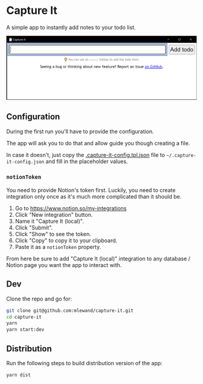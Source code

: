 # Capture It

A simple app to instantly add notes to your todo list.

![Capture It screenshot](assets/screenshot.png)

## Configuration

During the first run you'll have to provide the configuration.

The app will ask you to do that and allow guide you though creating a file.

In case it doesn't, just copy the [.capture-it-config.tpl.json](.capture-it-config.tpl.json) file to `~/.capture-it-config.json` and fill in the placeholder values.

### `notionToken`

You need to provide Notion's token first. Luckily, you need to create integration only once as it's much more complicated than it should be.

1. Go to https://www.notion.so/my-integrations
1. Click "New integration" button.
1. Name it "Capture It (local)".
1. Click "Submit".
1. Click "Show" to see the token.
1. Click "Copy" to copy it to your clipboard.
1. Paste it as a `notionToken` property.

From here be sure to add "Capture It (local)" integration to any database / Notion page you want the app to interact with.

## Dev

Clone the repo and go for:

```sh
git clone git@github.com:mlewand/capture-it.git
cd capture-it
yarn
yarn start:dev
```

## Distribution

Run the following steps to build distribution version of the app:

```sh
yarn dist
```
